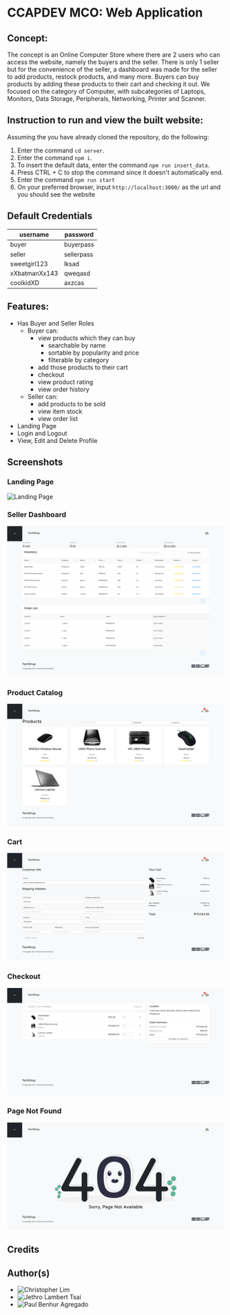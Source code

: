 # CCAPDEV MCO: Web Application
## Concept:
The concept is an Online Computer Store where there are 2 users who can access the website, namely the buyers and the seller. 
There is only 1 seller but for the convenience of the seller, a dashboard was made for the seller to add products, restock products, 
and many more. Buyers can buy products by adding these products to their cart and checking it out. We focused on the category of Computer, 
with subcategories of Laptops, Monitors, Data Storage, Peripherals, Networking, Printer and Scanner.

## Instruction to run and view the built website:
Assuming the you have already cloned the repository, do the following:
1. Enter the command `cd server`.
2. Enter the command `npm i`.
3. To insert the default data, enter the command `npm run insert_data`.
4. Press CTRL + C to stop the command since it doesn't automatically end.
5. Enter the command `npm run start`
6. On your preferred browser, input `http://localhost:3000/` as the url and you should see the website

## Default Credentials
| username      | password   |
| ------------- | ---------- |
| buyer         | buyerpass  |
| seller        | sellerpass |
| sweetgirl123  | lksad      |
| xXbatmanXx143 | qweqasd    |
| coolkidXD     | axzcas     |

## Features:
- Has Buyer and Seller Roles
  - Buyer can:
    - view products which they can buy
      - searchable by name
      - sortable by popularity and price
      - filterable by category
    - add those products to their cart
    - checkout
    - view product rating
    - view order history
  - Seller can:
    - add products to be sold
    - view item stock
    - view order list
- Landing Page
- Login and Logout
- View, Edit and Delete Profile

## Screenshots
### Landing Page
![Landing Page](./src/assets/screenshots/landing_page.png)

### Seller Dashboard
![Seller Dashboard](./src/assets/screenshots/seller_dashboard.png)

### Product Catalog
![Product Catalog](./src/assets/screenshots/product_catalog.png)

### Cart
![Cart](./src/assets/screenshots/checkout.png)

### Checkout
![Checkout](./src/assets/screenshots/cart.png)

### Page Not Found
![Page Not Found](./src/assets/screenshots/page_not_found.png)
## Credits

## Author(s)
- ![Christopher Lim](https://github.com/cc-visionary)
- ![Jethro Lambert Tsai](https://github.com/JethroTsai)
- ![Paul Benhur Agregado](https://github.com/BenhurAgregado)
